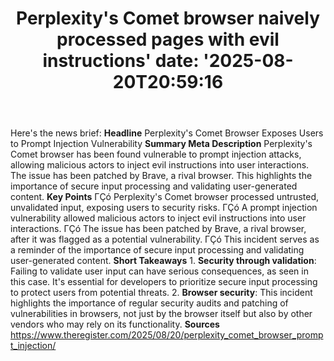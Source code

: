 ﻿---
title: "Perplexity's Comet browser naively processed pages with evil instructions'
date: '2025-08-20T20:59:16"
category: "Markets"
summary: ""
slug: "perplexitys comet browser naively processed pages with evil "
source_urls:
  - "https://go.theregister.com/feed/www.theregister.com/2025/08/20/perplexity_comet_browser_prompt_injection/"
seo:
  title: "Perplexity's Comet browser naively processed pages with evil instructions | Hash n Hedge'
  description: '"
  keywords: ["news", "markets", "brief"]
---
Here's the news brief:  **Headline** Perplexity's Comet Browser Exposes Users to Prompt Injection Vulnerability  **Summary Meta Description** Perplexity's Comet browser has been found vulnerable to prompt injection attacks, allowing malicious actors to inject evil instructions into user interactions. The issue has been patched by Brave, a rival browser. This highlights the importance of secure input processing and validating user-generated content.  **Key Points**  ΓÇó Perplexity's Comet browser processed untrusted, unvalidated input, exposing users to security risks. ΓÇó A prompt injection vulnerability allowed malicious actors to inject evil instructions into user interactions. ΓÇó The issue has been patched by Brave, a rival browser, after it was flagged as a potential vulnerability. ΓÇó This incident serves as a reminder of the importance of secure input processing and validating user-generated content.  **Short Takeaways**  1. **Security through validation**: Failing to validate user input can have serious consequences, as seen in this case. It's essential for developers to prioritize secure input processing to protect users from potential threats. 2. **Browser security**: This incident highlights the importance of regular security audits and patching of vulnerabilities in browsers, not just by the browser itself but also by other vendors who may rely on its functionality.  **Sources** https://www.theregister.com/2025/08/20/perplexity_comet_browser_prompt_injection/ 
